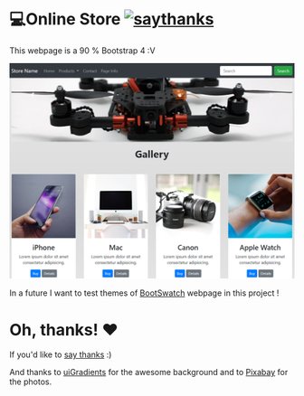 # 💻Online Store [![saythanks](https://img.shields.io/badge/say-thanks-ff69b4.svg)](https://saythanks.io/to/JoacoViera) 


This webpage is a 90 % Bootstrap 4 :V


![alt tag](img/example.jpg)


In a future I want to test themes of <a href="https://bootswatch.com" tarjet="_blank">BootSwatch</a> webpage in this project !


# Oh, thanks! ❤️️

If you'd like to [say thanks](https://saythanks.io/to/JoacoViera) :) 

And thanks to [uiGradients](uigradients.com) for the awesome background and to [Pixabay](https://pixabay.com) for the photos.